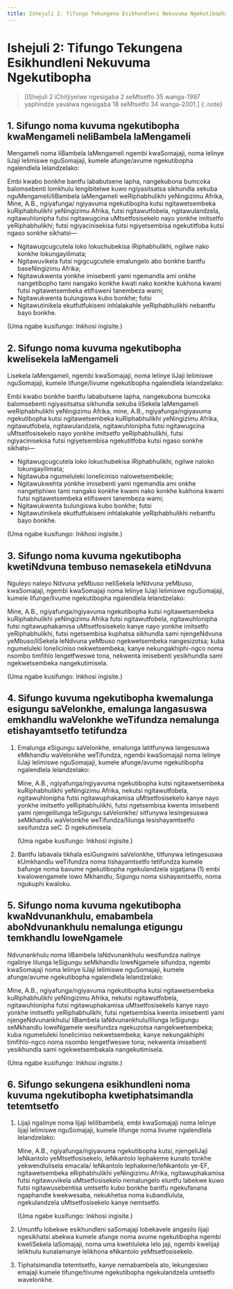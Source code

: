 ```yaml
---
title: Ishejuli 2. Tifungo Tekungena Esikhundleni Nekuvuma Ngekutibopha
---
```


# Ishejuli 2: Tifungo Tekungena Esikhundleni Nekuvuma Ngekutibopha

> [IShejuli 2 iChitjiyelwe ngesigaba 2 seMtsetfo 35 wanga-1997 yaphindze yavalwa ngesigaba 18 seMtsetfo 34 wanga-2001.]
{:.note}


## 1. Sifungo noma kuvuma ngekutibopha kwaMengameli neliBambela laMengameli

Mengameli noma liBambela laMengameli ngembi kwaSomajaji, noma lelinye liJaji lelimiswe nguSomajaji, kumele afunge/avume ngekutibopha ngalendlela lelandzelako: 

Embi kwabo bonkhe bantfu lababutsene lapha, nangekubona bumcoka balomsebenti lomkhulu lengibitelwe kuwo ngiyasitsatsa sikhundla sekuba nguMengameli/liBambela laMengameli weRiphabhulikhi yeNingizimu Afrika, Mine, A.B., ngiyafunga/ ngiyavuma ngekutibopha kutsi ngitawetsembeka kuRiphabhulikhi yeNingizimu Afrika, futsi ngitawutfobela, ngitawulandzela, ngitawuhlonipha futsi ngitawugcina uMtsetfosisekelo nayo yonkhe imitsetfo yeRiphabhulikhi; futsi ngiyacinisekisa futsi ngiyetsembisa ngekutitfoba kutsi ngaso sonkhe sikhatsi—

*	Ngitawugcugcutela loko lokuchubekisa iRiphabhulikhi, ngilwe nako konkhe lokungayilimata;
*	Ngitawuvikela futsi ngigcugcutele emalungelo abo bonkhe bantfu baseNingizimu Afrika; 
*	Ngitawukwenta yonkhe imisebenti yami ngemandla ami onkhe nangetibopho tami nangako konkhe kwati nako konkhe kukhona kwami futsi ngitawetsembeka etifisweni tanembeza wami;
*	Ngitawukwenta bulungiswa kubo bonkhe; futsi
*	Ngitawutinikela ekutfutfukiseni inhlalakahle yeRiphabhulikhi nebantfu bayo bonkhe. 

(Uma ngabe kusifungo: Inkhosi ingisite.)

## 2. Sifungo noma kuvuma ngekutibopha kwelisekela laMengameli

Lisekela laMengameli, ngembi kwaSomajaji, noma lelinye liJaji lelimiswe nguSomajaji, kumele lifunge/livume ngekutibopha ngalendlela lelandzelako:

Embi kwabo bonkhe bantfu lababutsene lapha, nangekubona bumcoka balomsebenti ngiyasitsatsa sikhundla sekuba liSekela laMengameli weRiphabhulikhi yeNingizimu Afrika, mine, A.B., ngiyafunga/ngiyavuma ngekutibopha kutsi ngitawetsembeka kuRiphabhulikhi yeNingizimu Afrika, ngitawutfobela, ngitawulandzela, ngitawuhlonipha futsi ngitawugcina uMtsetfosisekelo nayo yonkhe imitsetfo yeRiphabhulikhi, futsi ngiyacinisekisa futsi ngiyetsembisa ngekutitfoba kutsi ngaso sonkhe sikhatsi— 

*	Ngitawugcugcutela loko lokuchubekisa iRiphabhulikhi, ngilwe naloko lokungayilimata; 
*	Ngitawuba ngumeluleki loneliciniso nalowetsembekile;
*	Ngitawukwehta yonkhe imisebenti yami ngemandla ami onkhe nangetiphiwo tami nangako konkhe kwami nako konkhe kukhona kwami futsi ngitawetsembeka etifisweni tanembeza wami;
*	Ngitawukwenta bulungiswa kubo bonkhe; futsi
*	Ngitawutinikela ekutfutfukiseni inhlalakahle yeRiphabhulikhi nebantfu bayo bonkhe. 

(Uma ngabe kusifungo: Inkhosi ingisite.)

## 3. Sifungo noma kuvuma ngekutibopha kwetiNdvuna tembuso nemasekela etiNdvuna

Nguleyo naleyo Ndvuna yeMbuso neliSekela leNdvuna yeMbuso, kwaSomajaji, ngembi kwaSomajaji noma lelinye liJaji lelimiswe nguSomajaji, kumele lifunge/livume ngekutibopha ngalendlela lelandzelako:

Mine, A.B., ngiyafunga/ngiyavuma ngekutibopha kutsi ngitawetsembeka kuRiphabhulikhi yeNingizimu Afrika futsi ngitawutfobela, ngitawuhlonipha futsi ngitawuphakamisa uMtsetfosisekelo kanye nayo yonkhe imitsetfo yeRiphabhulikhi, futsi ngetsembisa kuphatsa sikhundla sami njengeNdvuna yeMbuso/liSekela leNdvuna yeMbuso ngekwetsembeka nangesizotsa; kuba ngumeluleki loneliciniso nekwetsembeka; kanye nekungakhiphi-ngco noma nsombo timfihlo lengetfweswe tona, nekwenta imisebenti yesikhundla sami ngekwetsembeka nangekutimisela.

(Uma ngabe kusifungo: Inkhosi ingisite.)

## 4. Sifungo kuvuma ngekutibopha kwemalunga esigungu saVelonkhe, emalunga langasuswa emkhandlu waVelonkhe weTifundza nemalunga etishayamtsetfo tetifundza

1.	Emalunga eSigungu saVelonkhe, emalunga latitfunywa langesuswa eMkhandlu waVelonkhe weTifundza, ngembi kwaSomajaji noma lelinye liJaji lelimiswe nguSomajaji, kumele afunge/avume ngekutibopha ngalendlela lelandzelako:

	Mine, A.B., ngiyafunga/ngiyavuma ngekutibopha kutsi ngitawetsembeka kuRiphabhulikhi yeNingizimu Afrika, nekutsi ngitawutfobela, ngitawuhlonipha futsi ngitawuphakamisa uMtsetfosisekelo kanye nayo yonkhe imitsetfo yeRiphabhulikhi, futsi ngetsembisa kwenta imisebenti yami njengelilunga leSigungu saVelonkhe/ sitfunywa lesingesuswa seMkhandlu waVelonkhe weTifundza/lilunga lesishayamtsetfo sesifundza seC. D ngekutimisela.

	(Uma ngabe kusifungo: Inkhosi ingisite.)

2.	Bantfu labavala tikhala esiGungwini saVelonkhe, titfunywa letingesuswa kUmkhandlu weTifundza noma tishayamtsetfo tetifundza kumele bafunge noma bavume ngekutibopha ngekulandzela sigatjana (1) embi kwalowengamele lowo Mkhandlu, Sigungu noma sishayamtsetfo, noma ngukuphi kwaloku.

## 5. Sifungo noma kuvuma ngekutibopha kwaNdvunankhulu, emabambela aboNdvunankhulu nemalunga etigungu temkhandlu loweNgamele

Ndvunankhulu noma liBambela laNdvunankhulu wesifundza nalinye ngalinye lilunga leSigungu seMkhandlu loweNgamele sifundza, ngembi kwaSomajaji noma lelinye liJaji lelimiswe nguSomajaji, kumele afunge/avume ngekutibopha ngalendlela lelandzelako: 

Mine, A.B., ngiyafunga/ngiyavuma ngekutibopha kutsi ngitawetsembeka kuRiphabhulikhi yeNingizimu Afrika, nekutsi ngitawutfobela, ngitawuhlonipha futsi ngitawuphakamisa uMtsetfosisekelo kanye nayo yonkhe imitsetfo yeRiphabhulikhi, futsi ngetsembisa
kwenta imisebenti yami njengeNdvunankhulu/ liBambela laNdvunankhulu/lilunga leSigungu seMkhandlu loweNgamele wesifundza ngekuzotsa nangekwetsembeka; kuba ngumeluleki loneliciniso nekwetsembeka; kanye nekungakhiphi timfihlo-ngco noma nsombo lengetfweswe tona; nekwenta imisebenti yesikhundla sami ngekwetsembakala nangekutimisela.

(Uma ngabe kusifungo: Inkhosi ingisite.)

## 6. Sifungo sekungena esikhundleni noma kuvuma ngekutibopha kwetiphatsimandla tetemtsetfo

1.	Lijaji ngalinye noma lijaji lelilibambela, embi kwaSomajaji noma lelinye lijaji lelimiswe nguSomajaji, kumele lifunge noma livume ngalendlela lelandzelako: 

	Mine, A.B., ngiyafunga/ngiyavuma ngekutibopha kutsi, njengeliJaji leNkantolo yeMtsetfosisekelo, leNkantolo lephakeme kunato tonkhe yekwendlulisela emacala/ leNkantolo lephakeme/leNkantolo ye-EF, ngitawetsembeka eRiphabhulikhi yeNingizimu Afrika, ngitawuphakamisa futsi ngitawuvikela uMtsetfosisekelo nemalungelo eluntfu labekwe kuwo futsi ngitawusebentisa umtsetfo kubo bonkhe bantfu ngekufanana ngaphandle kwekwesaba, nekukhetsa noma kubandlulula, ngekulandzela uMtsetfosisekelo kanye nemtsetfo.

	(Uma ngabe kusifungo: Inkhosi ingisite.)

2.	Umuntfu lobekwe esikhundleni saSomajaji lobekavele angasilo lijaji ngesikhatsi abekwa kumele afunge noma avume ngekutibopha ngembi kweliSekela laSomajaji, noma uma kwehluleka lelo jaji, ngembi kwelijaji lelikhulu kunalamanye lelikhona eNkantolo yeMtsetfosisekelo.
3.	Tiphatsimandla tetemtsetfo, kanye nemabambela ato, lekungesiwo emajaji kumele tifunge/tivume ngekutibopha ngekulandzela umtsetfo wavelonkhe.
